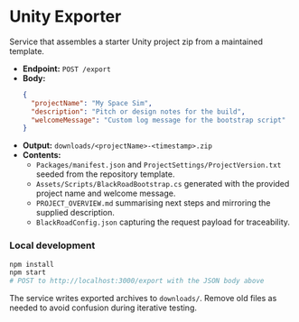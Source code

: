 # Unity Exporter

Service that assembles a starter Unity project zip from a maintained
template.

- **Endpoint:** `POST /export`
- **Body:**
  ```json
  {
    "projectName": "My Space Sim",
    "description": "Pitch or design notes for the build",
    "welcomeMessage": "Custom log message for the bootstrap script"
  }
  ```
- **Output:** `downloads/<projectName>-<timestamp>.zip`
- **Contents:**
  - `Packages/manifest.json` and `ProjectSettings/ProjectVersion.txt`
    seeded from the repository template.
  - `Assets/Scripts/BlackRoadBootstrap.cs` generated with the provided
    project name and welcome message.
  - `PROJECT_OVERVIEW.md` summarising next steps and mirroring the
    supplied description.
  - `BlackRoadConfig.json` capturing the request payload for traceability.

### Local development

```bash
npm install
npm start
# POST to http://localhost:3000/export with the JSON body above
```

The service writes exported archives to `downloads/`. Remove old files as
needed to avoid confusion during iterative testing.
